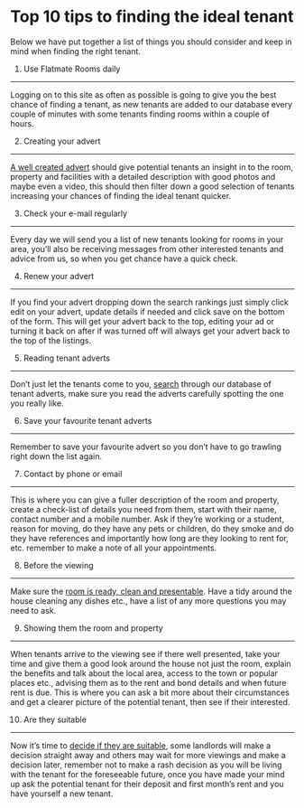 Top 10 tips to finding the ideal tenant
=======================================
Below we have put together a list of things you should consider and keep in mind when finding the right tenant.


1. Use Flatmate Rooms daily
---------------------------


Logging on to this site as often as possible is going to give you the best chance of finding a tenant, as new tenants are added to our database every couple of minutes with some tenants finding rooms within a couple of hours.


2. Creating your advert
-----------------------


[A well created advert](/p24) should give potential tenants an insight in to the room, property and facilities with a detailed description with good photos and maybe even a video, this should then filter down a good selection of tenants increasing your chances of finding the ideal tenant quicker.


3. Check your e-mail regularly
------------------------------


Every day we will send you a list of new tenants looking for rooms in your area, you’ll also be receiving messages from other interested tenants and advice from us, so when you get chance have a quick check.


4. Renew your advert
--------------------


If you find your advert dropping down the search rankings just simply click edit on your advert, update details if needed and click save on the bottom of the form. This will get your advert back to the top, editing your ad or turning it back on after if was turned off will always get your advert back to the top of the listings.


5. Reading tenant adverts
-------------------------


Don’t just let the tenants come to you, [search](/search) through our database of tenant adverts, make sure you read the adverts carefully spotting the one you really like.


6. Save your favourite tenant adverts
-------------------------------------


Remember to save your favourite advert so you don’t have to go trawling right down the list again.


7. Contact by phone or email
----------------------------


This is where you can give a fuller description of the room and property, create a check-list of details you need from them, start with their name, contact number and a mobile number. Ask if they’re working or a student, reason for moving, do they have any pets or children, do they smoke and do they have references and importantly how long are they looking to rent for, etc. remember to make a note of all your appointments.


8. Before the viewing
---------------------


Make sure the [room is ready, clean and presentable](/p25). Have a tidy around the house cleaning any dishes etc., have a list of any more questions you may need to ask.


9. Showing them the room and property
-------------------------------------


When tenants arrive to the viewing see if there well presented, take your time and give them a good look around the house not just the room, explain the benefits and talk about the local area, access to the town or popular places etc., advising them as to the rent and bond details and when future rent is due. This is where you can ask a bit more about their circumstances and get a clearer picture of the potential tenant, then see if their interested.


10. Are they suitable
---------------------


Now it’s time to [decide if they are suitable](/p29), some landlords will make a decision straight away and others may wait for more viewings and make a decision later, remember not to make a rash decision as you will be living with the tenant for the foreseeable future, once you have made your mind up ask the potential tenant for their deposit and first month’s rent and you have yourself a new tenant.



